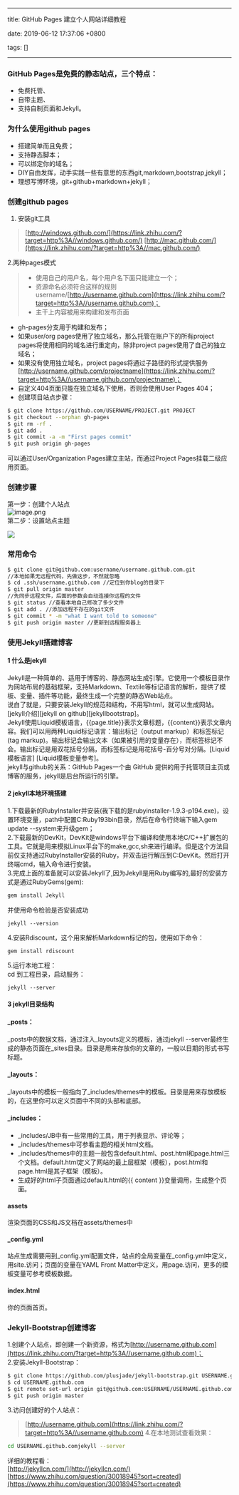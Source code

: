 
---

title: GitHub Pages 建立个人网站详细教程

date: 2019-06-12 17:37:06 +0800

tags: []

---
<a name="dViqm"></a>
### GitHub Pages是免费的静态站点，三个特点：
- 免费托管、
- 自带主题、
- 支持自制页面和Jekyll。
<a name="PDsFN"></a>
### 为什么使用github pages

- 搭建简单而且免费；
- 支持静态脚本；
- 可以绑定你的域名；
- DIY自由发挥，动手实践一些有意思的东西git,markdown,bootstrap,jekyll；
- 理想写博环境，git+github+markdown+jekyll；
<a name="rXgvq"></a>
### 创建github pages

1. 安装git工具
> [http://windows.github.com/](https://link.zhihu.com/?target=http%3A//windows.github.com/)
> [http://mac.github.com/](https://link.zhihu.com/?target=http%3A//mac.github.com/)

2.两种pages模式
> - 使用自己的用户名，每个用户名下面只能建立一个；
> - 资源命名必须符合这样的规则username/[http://username.github.com](https://link.zhihu.com/?target=http%3A//username.github.com)；
> - 主干上内容被用来构建和发布页面

- gh-pages分支用于构建和发布；
- 如果user/org pages使用了独立域名，那么托管在账户下的所有project pages将使用相同的域名进行重定向，除非project pages使用了自己的独立域名；
- 如果没有使用独立域名，project pages将通过子路径的形式提供服务[http://username.github.com/projectname](https://link.zhihu.com/?target=http%3A//username.github.com/projectname)；
- 自定义404页面只能在独立域名下使用，否则会使用User Pages 404；
- 创建项目站点步骤：

```bash
$ git clone https://github.com/USERNAME/PROJECT.git PROJECT
$ git checkout --orphan gh-pages
$ git rm -rf .
$ git add .
$ git commit -a -m "First pages commit"
$ git push origin gh-pages
```
可以通过User/Organization Pages建立主站，而通过Project Pages挂载二级应用页面。

<a name="51Eug"></a>
### 创建步骤
第一步：创建个人站点<br />![image.png](https://cdn.nlark.com/yuque/0/2019/png/263301/1560332866938-f699421b-8375-4b27-9ec4-1837ccdfae75.png#align=left&display=inline&height=293&name=image.png&originHeight=585&originWidth=822&size=85219&status=done&width=411)<br />第二步：设置站点主题

![](https://cdn.nlark.com/yuque/0/2019/png/263301/1560332777697-f916c7ba-6411-4f33-89df-be3e753ee1f8.png#align=left&display=inline&height=247&originHeight=493&originWidth=998&status=done&width=499)

<a name="AFNAx"></a>
### 常用命令
```bash
$ git clone git@github.com:username/username.github.com.git 
//本地如果无远程代码，先做这步，不然就忽略
$ cd .ssh/username.github.com //定位到你blog的目录下
$ git pull origin master 
//先同步远程文件，后面的参数会自动连接你远程的文件
$ git status //查看本地自己修改了多少文件
$ git add . //添加远程不存在的git文件
$ git commit * -m "what I want told to someone"
$ git push origin master //更新到远程服务器上
```
<a name="knVVJ"></a>
### 使用Jekyll搭建博客

<a name="rCmVj"></a>
#### 1 什么是jekyll
Jekyll是一种简单的、适用于博客的、静态网站生成引擎。它使用一个模板目录作为网站布局的基础框架，支持Markdown、Textile等标记语言的解析，提供了模板、变量、插件等功能，最终生成一个完整的静态Web站点。<br />说白了就是，只要安装Jekyll的规范和结构，不用写html，就可以生成网站。[jekyll介绍][jekyll on github][jekyllbootstrap]。<br />Jekyll使用Liquid模板语言，{{page.title}}表示文章标题，{{content}}表示文章内容。我们可以用两种Liquid标记语言：输出标记（output markup）和标签标记 (tag markup)。输出标记会输出文本（如果被引用的变量存在），而标签标记不会。输出标记是用双花括号分隔，而标签标记是用花括号-百分号对分隔。[Liquid模板语言] [Liquid模板变量参考]。<br />jekyll与github的关系：GitHub Pages一个由 GitHub 提供的用于托管项目主页或博客的服务，jekyll是后台所运行的引擎。
<a name="e0B11"></a>
#### 2 jekyll本地环境搭建
1.下载最新的RubyInstaller并安装(我下载的是rubyinstaller-1.9.3-p194.exe)，设置环境变量，path中配置C:Ruby193bin目录，然后在命令行终端下输入gem update --system来升级gem；<br />2.下载最新的DevKit，DevKit是windows平台下编译和使用本地C/C++扩展包的工具。它就是用来模拟Linux平台下的make,gcc,sh来进行编译。但是这个方法目前仅支持通过RubyInstaller安装的Ruby，并双击运行解压到C:DevKit。然后打开终端cmd，输入命令进行安装。<br />3.完成上面的准备就可以安装Jekyll了,因为Jekyll是用Ruby编写的,最好的安装方式是通过RubyGems(gem):
```bash
gem install Jekyll
```
并使用命令检验是否安装成功
```
jekyll --version
```
4.安装Rdiscount，这个用来解析Markdown标记的包，使用如下命令：
```
gem install rdiscount
```
5.运行本地工程：<br />cd 到工程目录，启动服务：
```
jekyll --server
```
<a name="elQef"></a>
#### 3 jekyll目录结构
<a name="tlBbP"></a>
#### _posts：
_posts中的数据文档，通过注入_layouts定义的模板，通过jekyll --server最终生成的静态页面在_sites目录。目录是用来存放你的文章的，一般以日期的形式书写标题。
<a name="eUKC9"></a>
#### _layouts：
_layouts中的模板一般指向了_includes/themes中的模板。目录是用来存放模板的，在这里你可以定义页面中不同的头部和底部。
<a name="vPddy"></a>
#### _includes：

- _includes/JB中有一些常用的工具，用于列表显示、评论等；
- _includes/themes中可参看主题的相关html文档。
- _includes/themes中的主题一般包含default.html、post.html和page.html三个文档。default.html定义了网站的最上层框架（模板），post.html和page.html是其子框架（模板）。
- 生成好的html子页面通过default.html的{{ content }}变量调用，生成整个页面。
<a name="hHlg5"></a>
#### assets
渲染页面的CSS和JS文档在assets/themes中
<a name="9a9sP"></a>
#### _config.yml
站点生成需要用到_config.yml配置文件，站点的全局变量在_config.yml中定义，用site.访问；页面的变量在YAML Front Matter中定义，用page.访问，更多的模板变量可参考模板数据。
<a name="BUJjy"></a>
#### index.html
你的页面首页。
<a name="ImVbZ"></a>
### Jekyll-Bootstrap创建博客
1.创建个人站点，即创建一个新资源，格式为[http://username.github.com](https://link.zhihu.com/?target=http%3A//username.github.com)；<br />2.安装Jekyll-Bootstrap：
```bash
$ git clone https://github.com/plusjade/jekyll-bootstrap.git USERNAME.github.com
$ cd USERNAME.github.com
$ git remote set-url origin git@github.com:USERNAME/USERNAME.github.com.git
$ git push origin master
```
3.访问创建好的个人站点：
> [http://username.github.com](https://link.zhihu.com/?target=http%3A//username.github.com)
4.在本地测试查看效果：
```bash
cd USERNAME.github.comjekyll --server
```


详细的教程看：<br />[http://jekyllcn.com/](http://jekyllcn.com/)<br />[https://www.zhihu.com/question/30018945?sort=created](https://www.zhihu.com/question/30018945?sort=created)

